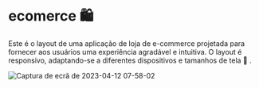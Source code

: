 # ecomerce  🛍


Este é o layout de uma aplicação de loja de e-commerce projetada para fornecer aos usuários uma experiência agradável e intuitiva. O layout é responsivo, adaptando-se a diferentes dispositivos e tamanhos de tela  📲 .

![Captura de ecrã de 2023-04-12 07-58-02](https://user-images.githubusercontent.com/107214420/231842010-44a84599-25b8-40e6-8a7b-74c66df461f3.png)
